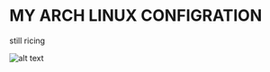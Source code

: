# MY ARCH LINUX CONFIGRATION 

still ricing

 ![alt text](https://github.com/spctr01/dotfiles/imgs/1.png)
